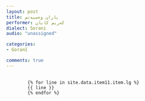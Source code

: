 ```yaml
---
layout: post
title: یاران وەسیەتم
performer: کەریم کابان
dialect: Sorani
audio: "unassigned"

categories:
- Goranî

comments: true
---
```


<div class="language-plaintext highlighter-rouge">
    <div class="highlight">
        <pre class="highlight">
            <code>
        {% for line in site.data.item11.item.lg %}
        {{ line }}
        {% endfor %}
            </code>
        </pre>
    </div>
</div>

